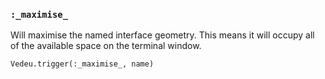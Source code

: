 ### `:_maximise_`

Will maximise the named interface geometry. This means it will occupy
all of the available space on the terminal window.

    Vedeu.trigger(:_maximise_, name)
